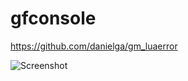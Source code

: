 # gfconsole

https://github.com/danielga/gm_luaerror

![Screenshot](https://i.imgur.com/dBec2Br.png)
